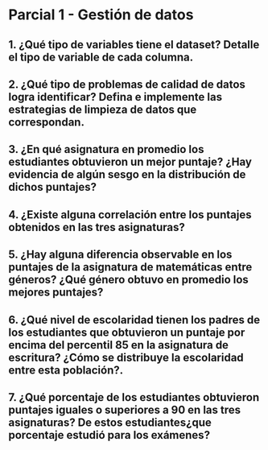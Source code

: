 # Parcial 1 - Gestión  de datos



## 1. ¿Qué tipo de variables tiene el dataset? Detalle el tipo de variable de cada columna.



## 2. ¿Qué tipo de problemas de calidad de datos logra identificar? Defina e implemente las estrategias de limpieza de datos que correspondan.



## 3. ¿En qué asignatura en promedio los estudiantes obtuvieron un mejor puntaje? ¿Hay evidencia de algún sesgo en la distribución de dichos puntajes?



## 4. ¿Existe alguna correlación entre los puntajes obtenidos en las tres asignaturas?




## 5. ¿Hay alguna diferencia observable en los puntajes de la asignatura de matemáticas entre géneros? ¿Qué género obtuvo en promedio los mejores puntajes?





## 6. ¿Qué nivel de escolaridad tienen los padres de los estudiantes que obtuvieron un puntaje por encima del percentil 85 en la asignatura de escritura? ¿Cómo se distribuye la escolaridad entre esta población?.



## 7. ¿Qué porcentaje de los estudiantes obtuvieron puntajes iguales o superiores a 90 en las tres asignaturas? De estos estudiantes¿que porcentaje estudió para los exámenes? 
